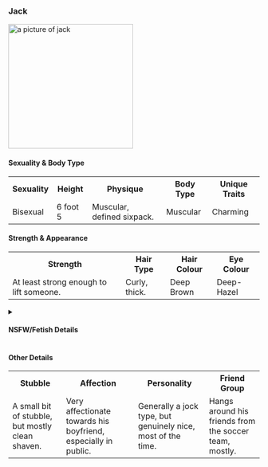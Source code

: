 ### Jack
<img src="https://i.imgur.com/SXj4IeS.png" alt="a picture of jack" height="250">

#### Sexuality & Body Type

<table class="tg">
  <tr>
    <th class="tg-0pky">Sexuality<br></th>
    <th class="tg-0pky">Height</th>
    <th class="tg-0pky">Physique</th>
    <th class="tg-0pky">Body Type</th>
    <th class="tg-0pky">Unique Traits</th>
  </tr>
  <tr>
    <td class="tg-0pky">Bisexual</td>
    <td class="tg-0pky">6 foot 5</td>
    <td class="tg-0pky">Muscular, defined sixpack.<br></td>
    <td class="tg-0pky">Muscular</td>
    <td class="tg-0pky">Charming</td>
  </tr>
</table>

#### Strength & Appearance

<table class="tg">
  <tr>
    <th class="tg-0pky">Strength<br></th>
    <th class="tg-0pky">Hair Type</th>
    <th class="tg-0pky">Hair Colour</th>
    <th class="tg-0pky">Eye Colour</th>
  </tr>
  <tr>
    <td class="tg-0pky">At least strong enough to lift someone.</td>
    <td class="tg-0pky">Curly, thick.</td>
    <td class="tg-0pky">Deep Brown<br></td>
    <td class="tg-0pky">Deep-Hazel</td>
  </tr>
</table>

<details>
  <summary>
    
   #### NSFW/Fetish Details
    
   </summary>
  Has a muscular ass, lightly trimmed and barely noticeable hair on the asscheeks, immense hair in the asscrack, usually swampy, as he can't be bothered to trim it. Never holds back his gas, and is generally a gassy person.
</details>

#### Other Details

<table class="tg">
  <tr>
    <th class="tg-0pky">Stubble<br></th>
    <th class="tg-0pky">Affection<br></th>
    <th class="tg-0pky">Personality<br></th>
    <th class="tg-0pky">Friend Group<br></th>
  </tr>
  <tr>
    <td class="tg-0pky">A small bit of stubble, but mostly clean shaven.</td>
    <td class="tg-0pky">Very affectionate towards his boyfriend, especially in public.</td>
    <td class="tg-0pky">Generally a jock type, but genuinely nice, most of the time.</td>
    <td class="tg-0pky">Hangs around his friends from the soccer team, mostly.</td>
  </tr>
</table>
